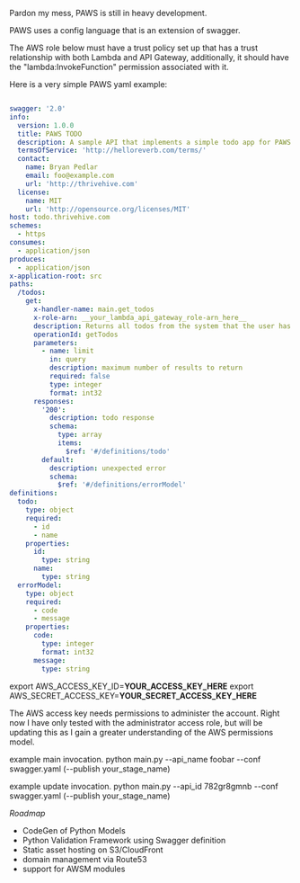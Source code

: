 Pardon my mess, PAWS is still in heavy development.




PAWS uses a config language that is an extension of swagger. 

The AWS role below must have a trust policy set up that has a trust relationship with both Lambda and API Gateway, additionally, it should have the "lambda:InvokeFunction" permission associated with it.

Here is a very simple PAWS yaml example:
```yaml

swagger: '2.0'
info:
  version: 1.0.0
  title: PAWS TODO
  description: A sample API that implements a simple todo app for PAWS
  termsOfService: 'http://helloreverb.com/terms/'
  contact:
    name: Bryan Pedlar
    email: foo@example.com
    url: 'http://thrivehive.com'
  license:
    name: MIT
    url: 'http://opensource.org/licenses/MIT'
host: todo.thrivehive.com
schemes:
  - https
consumes:
  - application/json
produces:
  - application/json
x-application-root: src
paths:
  /todos:
    get:
      x-handler-name: main.get_todos
      x-role-arn: __your_lambda_api_gateway_role-arn_here__
      description: Returns all todos from the system that the user has access to
      operationId: getTodos
      parameters:
        - name: limit
          in: query
          description: maximum number of results to return
          required: false
          type: integer
          format: int32
      responses:
        '200':
          description: todo response
          schema:
            type: array
            items:
              $ref: '#/definitions/todo'
        default:
          description: unexpected error
          schema:
            $ref: '#/definitions/errorModel'
definitions:
  todo:
    type: object
    required:
      - id
      - name
    properties:
      id:
        type: string
      name:
        type: string
  errorModel:
    type: object
    required:
      - code
      - message
    properties:
      code:
        type: integer
        format: int32
      message:
        type: string

```


export AWS_ACCESS_KEY_ID=__YOUR_ACCESS_KEY_HERE__
export AWS_SECRET_ACCESS_KEY=__YOUR_SECRET_ACCESS_KEY_HERE__

The AWS access key needs permissions to administer the account. Right now I have only tested with the administrator access role, but will be updating this as I gain a greater understanding of the AWS permissions model.

example main invocation.
python main.py --api_name foobar --conf swagger.yaml (--publish your_stage_name)


example update invocation.
python main.py --api_id 782gr8gmnb --conf swagger.yaml (--publish your_stage_name)


*Roadmap*

- CodeGen of Python Models
- Python Validation Framework using Swagger definition
- Static asset hosting on S3/CloudFront
- domain management via Route53
- support for AWSM modules
